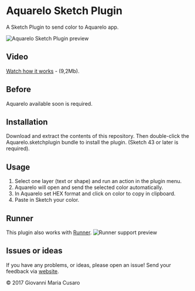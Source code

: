 # Aquarelo Sketch Plugin
A Sketch Plugin to send color to Aquarelo app.

![Aquarelo Sketch Plugin preview](https://raw.githubusercontent.com/GiovanniMaria/aquareloSketchPlugin/master/preview.png)

## Video
[Watch how it works](http://www.cusaro.it/aquarelo/aquareloPlugin_Sketch.mov) - (9,2Mb).

## Before
Aquarelo available soon is required.

## Installation  
Download and extract the contents of this repository.
Then double-click the Aquarelo.sketchplugin bundle to install the plugin.
(Sketch 43 or later is required).

## Usage  
1. Select one layer (text or shape) and run an action in the plugin menu.  
2. Aquarelo will open and send the selected color automatically.
3. In Aquarelo set HEX format and click on color to copy in clipboard.
4. Paste in Sketch your color.

## Runner
This plugin also works with [Runner](http://www.sketchrunner.com).
![Runner support preview](https://raw.githubusercontent.com/GiovanniMaria/aquareloSketchPlugin/master/previewRunner.png)

## Issues or ideas

If you have any problems, or ideas, please open an issue!
Send your feedback via [website](http://www.cusaro.it/aquarelo).

© 2017 Giovanni Maria Cusaro
